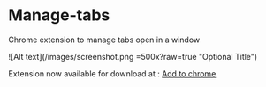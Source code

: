 # Manage-tabs
Chrome extension to manage tabs open in a window

![Alt text](/images/screenshot.png =500x?raw=true "Optional Title")


Extension now available for download at :
[Add to chrome](https://chrome.google.com/webstore/detail/manage-tabs/odgnioajlfckhbomaidnajdfnkmmolai)

